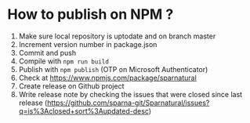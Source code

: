 # How to publish on NPM ?

1. Make sure local repository is uptodate and on branch master
2. Increment version number in package.json
3. Commit and push
4. Compile with `npm run build`
5. Publish with `npm publish` (OTP on Microsoft Authenticator)
6. Check at https://www.npmjs.com/package/sparnatural
7. Create release on Github project
8. Write release note by checking the issues that were closed since last release (https://github.com/sparna-git/Sparnatural/issues?q=is%3Aclosed+sort%3Aupdated-desc)